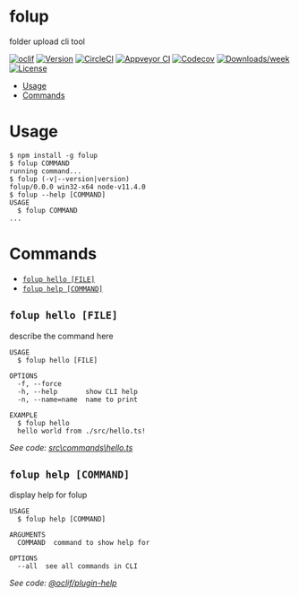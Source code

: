 folup
=====

folder upload cli tool

[![oclif](https://img.shields.io/badge/cli-oclif-brightgreen.svg)](https://oclif.io)
[![Version](https://img.shields.io/npm/v/folup.svg)](https://npmjs.org/package/folup)
[![CircleCI](https://circleci.com/gh/AntonyBaasan/folup/tree/master.svg?style=shield)](https://circleci.com/gh/AntonyBaasan/folup/tree/master)
[![Appveyor CI](https://ci.appveyor.com/api/projects/status/github/AntonyBaasan/folup?branch=master&svg=true)](https://ci.appveyor.com/project/AntonyBaasan/folup/branch/master)
[![Codecov](https://codecov.io/gh/AntonyBaasan/folup/branch/master/graph/badge.svg)](https://codecov.io/gh/AntonyBaasan/folup)
[![Downloads/week](https://img.shields.io/npm/dw/folup.svg)](https://npmjs.org/package/folup)
[![License](https://img.shields.io/npm/l/folup.svg)](https://github.com/AntonyBaasan/folup/blob/master/package.json)

<!-- toc -->
* [Usage](#usage)
* [Commands](#commands)
<!-- tocstop -->
# Usage
<!-- usage -->
```sh-session
$ npm install -g folup
$ folup COMMAND
running command...
$ folup (-v|--version|version)
folup/0.0.0 win32-x64 node-v11.4.0
$ folup --help [COMMAND]
USAGE
  $ folup COMMAND
...
```
<!-- usagestop -->
# Commands
<!-- commands -->
* [`folup hello [FILE]`](#folup-hello-file)
* [`folup help [COMMAND]`](#folup-help-command)

## `folup hello [FILE]`

describe the command here

```
USAGE
  $ folup hello [FILE]

OPTIONS
  -f, --force
  -h, --help       show CLI help
  -n, --name=name  name to print

EXAMPLE
  $ folup hello
  hello world from ./src/hello.ts!
```

_See code: [src\commands\hello.ts](https://github.com/AntonyBaasan/folup/blob/v0.0.0/src\commands\hello.ts)_

## `folup help [COMMAND]`

display help for folup

```
USAGE
  $ folup help [COMMAND]

ARGUMENTS
  COMMAND  command to show help for

OPTIONS
  --all  see all commands in CLI
```

_See code: [@oclif/plugin-help](https://github.com/oclif/plugin-help/blob/v2.1.4/src\commands\help.ts)_
<!-- commandsstop -->
